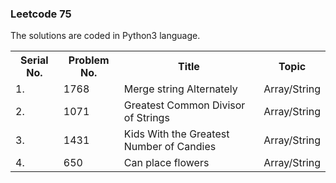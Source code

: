 <h3>Leetcode 75</h3>
<p> The solutions are coded in Python3 language.</p>
<table>
   <tr>
    <th>Serial No.</th>
    <th>Problem No.</th>
    <th>Title</th>
    <th>Topic</th>
  </tr>
  <tr>
    <td>1.</td>
    <td>1768</td>
    <td>Merge string Alternately</td>
    <td>Array/String</td>
  </tr>
  <tr>
    <td>2.</td>
    <td>1071</td>
    <td>Greatest Common Divisor of Strings</td>
    <td>Array/String</td>
  </tr>
<tr>
    <td>3.</td>
    <td>1431</td>
    <td>Kids With the Greatest Number of Candies</td>
    <td>Array/String</td>
  </tr>
   <tr>
    <td>4.</td>
    <td>650</td>
    <td>Can place flowers</td>
    <td>Array/String</td>
  </tr>
</table>
